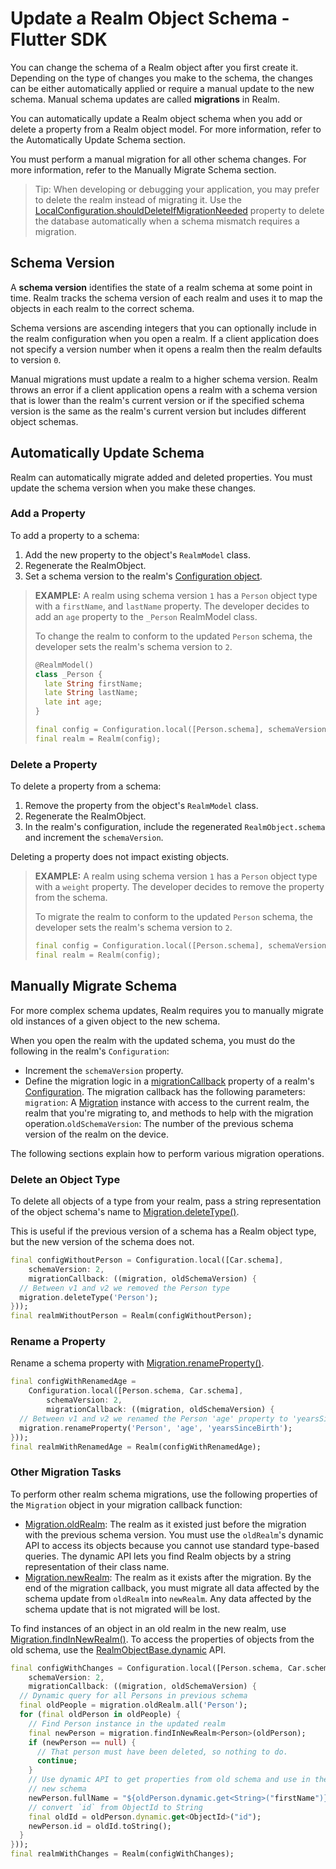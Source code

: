 # Update a Realm Object Schema - Flutter SDK
You can change the schema of a Realm object after you first create it.
Depending on the type of changes you make to the schema, the changes can be either
automatically applied or require a manual update to the new schema.
Manual schema updates are called **migrations** in Realm.

You can automatically update a Realm object schema when you add or delete a property
from a Realm object model. For more information, refer to the
Automatically Update Schema section.

You must perform a manual migration for all other schema changes.
For more information, refer to the Manually Migrate Schema section.

> Tip:
> When developing or debugging your application, you may prefer to
> delete the realm instead of migrating it. Use the
> [LocalConfiguration.shouldDeleteIfMigrationNeeded](https://pub.dev/documentation/realm/latest/realm/LocalConfiguration/shouldDeleteIfMigrationNeeded.html)
> property to delete the database automatically when a schema mismatch
> requires a migration.
>


## Schema Version
A **schema version** identifies the state of a realm schema at some point in time. Realm tracks the
schema version of each realm and uses it to map the objects in each
realm to the correct schema.

Schema versions are ascending integers that you can optionally include
in the realm configuration when you open a realm. If a client
application does not specify a version number when it opens a realm then
the realm defaults to version `0`.

Manual migrations must update a realm to a higher schema version.
Realm throws an error if a client application opens a realm with a
schema version that is lower than the realm's current version or if
the specified schema version is the same as the realm's current
version but includes different object schemas.

## Automatically Update Schema
Realm can automatically migrate added and deleted properties.
You must update the schema version when you make these changes.

### Add a Property
To add a property to a schema:

1. Add the new property to the object's `RealmModel` class.
2. Regenerate the RealmObject.
3. Set a schema version to the realm's
[Configuration object](https://pub.dev/documentation/realm/latest/realm/Configuration-class.html).

> **EXAMPLE:**
> A realm using schema version `1` has a `Person` object type with a
> `firstName`, and `lastName` property. The developer decides to add an
> `age` property to the `_Person` RealmModel class.
>
> To change the realm to conform to the updated `Person` schema, the
> developer sets the realm's schema version to `2`.
>
> ```dart
> @RealmModel()
> class _Person {
>   late String firstName;
>   late String lastName;
>   late int age;
> }
> ```
>
> ```dart
> final config = Configuration.local([Person.schema], schemaVersion: 2);
> final realm = Realm(config);
> ```
>

### Delete a Property
To delete a property from a schema:

1. Remove the property from the object's `RealmModel` class.
2. Regenerate the RealmObject.
3. In the realm's configuration, include the regenerated `RealmObject.schema`
and increment the `schemaVersion`.

Deleting a property does not impact existing objects.

> **EXAMPLE:**
> A realm using schema version `1` has a `Person` object type with a
> `weight` property. The developer decides to remove the property from
> the schema.
>
> To migrate the realm to conform to the updated `Person` schema, the
> developer sets the realm's schema version to `2`.
>
> ```dart
> final config = Configuration.local([Person.schema], schemaVersion: 2);
> final realm = Realm(config);
> ```
>

## Manually Migrate Schema
For more complex schema updates, Realm requires you to manually migrate
old instances of a given object to the new schema.

When you open the realm with the updated schema, you must do the following
in the realm's `Configuration`:

- Increment the `schemaVersion` property.
- Define the migration logic in a [migrationCallback](https://pub.dev/documentation/realm/latest/realm/MigrationCallback.html)
property of a realm's [Configuration](https://pub.dev/documentation/realm/latest/realm/Configuration-class.html).
The migration callback has the following parameters: `migration`: A [Migration](https://pub.dev/documentation/realm/latest/realm/Migration-class.html)
instance with access to the current realm, the realm that you're migrating to,
and methods to help with the migration operation.`oldSchemaVersion`: The number of the previous schema version of the realm
on the device.

The following sections explain how to perform various migration operations.

### Delete an Object Type
To delete all objects of a type from your realm, pass a string representation
of the object schema's name to [Migration.deleteType()](https://pub.dev/documentation/realm/latest/realm/Migration/deleteType.html).

This is useful if the previous version of a schema has a Realm object type,
but the new version of the schema does not.

```dart
final configWithoutPerson = Configuration.local([Car.schema],
    schemaVersion: 2,
    migrationCallback: ((migration, oldSchemaVersion) {
  // Between v1 and v2 we removed the Person type
  migration.deleteType('Person');
}));
final realmWithoutPerson = Realm(configWithoutPerson);
```

### Rename a Property
Rename a schema property with [Migration.renameProperty()](https://pub.dev/documentation/realm/latest/realm/Migration/renameProperty.html).

```dart
final configWithRenamedAge =
    Configuration.local([Person.schema, Car.schema],
        schemaVersion: 2,
        migrationCallback: ((migration, oldSchemaVersion) {
  // Between v1 and v2 we renamed the Person 'age' property to 'yearsSinceBirth'
  migration.renameProperty('Person', 'age', 'yearsSinceBirth');
}));
final realmWithRenamedAge = Realm(configWithRenamedAge);
```

### Other Migration Tasks
To perform other realm schema migrations, use the following properties of
the `Migration` object in your migration callback function:

- [Migration.oldRealm](https://pub.dev/documentation/realm/latest/realm/Migration/oldRealm.html): The realm
as it existed just before the migration with the previous schema version.
You must use the `oldRealm`'s dynamic API to access its objects because you
cannot use standard type-based queries. The dynamic API lets you find Realm objects
by a string representation of their class name.
- [Migration.newRealm](https://pub.dev/documentation/realm/latest/realm/Migration/newRealm.html):
The realm as it exists after the migration. By the end of the migration callback,
you must migrate all data affected by the schema update from `oldRealm` into `newRealm`.
Any data affected by the schema update that is not migrated will be lost.

To find instances of an object in an old realm in the new realm,
use [Migration.findInNewRealm()](https://pub.dev/documentation/realm/latest/realm/Migration/findInNewRealm.html).
To access the properties of objects from the old schema,
use the [RealmObjectBase.dynamic](https://pub.dev/documentation/realm/latest/realm/RealmObjectBase/dynamic.html) API.

```dart
final configWithChanges = Configuration.local([Person.schema, Car.schema],
    schemaVersion: 2,
    migrationCallback: ((migration, oldSchemaVersion) {
  // Dynamic query for all Persons in previous schema
  final oldPeople = migration.oldRealm.all('Person');
  for (final oldPerson in oldPeople) {
    // Find Person instance in the updated realm
    final newPerson = migration.findInNewRealm<Person>(oldPerson);
    if (newPerson == null) {
      // That person must have been deleted, so nothing to do.
      continue;
    }
    // Use dynamic API to get properties from old schema and use in the
    // new schema
    newPerson.fullName = "${oldPerson.dynamic.get<String>("firstName")} ${oldPerson.dynamic.get<String>("lastName")}";
    // convert `id` from ObjectId to String
    final oldId = oldPerson.dynamic.get<ObjectId>("id");
    newPerson.id = oldId.toString();
  }
}));
final realmWithChanges = Realm(configWithChanges);
```
